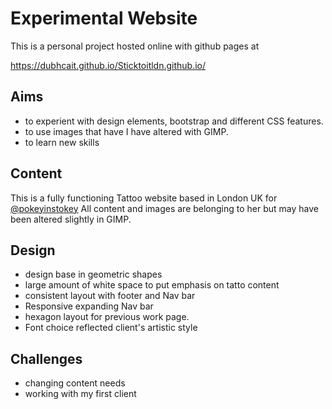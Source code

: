 # Experimental Website 

This is a personal project hosted online with github pages at

https://dubhcait.github.io/Sticktoitldn.github.io/

## Aims

- to experient with design elements, bootstrap and different CSS features. 
- to use images that have I have altered with GIMP.
- to learn new skills

## Content 

This is a fully functioning Tattoo website based in London UK for [@pokeyinstokey](https://www.instagram.com/pokeyinstokey/?hl=en)
All content and images are belonging to her but may have been altered slightly in GIMP. 

## Design

- design base in geometric shapes
- large amount of white space to put emphasis on tatto content
- consistent layout with footer and Nav bar
- Responsive expanding Nav bar
- hexagon layout for previous work page. 
- Font choice reflected client's artistic style

## Challenges 

- changing content needs
- working with my first client

